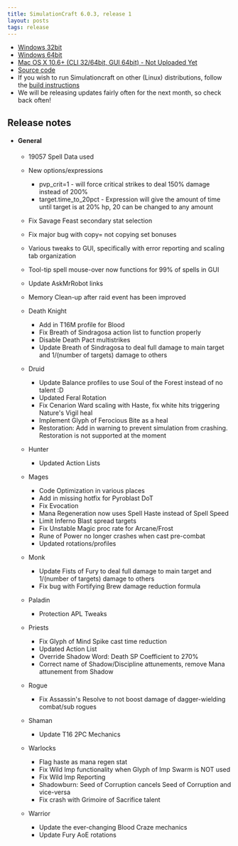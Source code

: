 ```yaml
---
title: SimulationCraft 6.0.3, release 1
layout: posts
tags: release
---
```

* [Windows 32bit](http://downloads.simulationcraft.org/simc-603-1-win32-10-25-2d201b8.zip)
* [Windows 64bit](http://downloads.simulationcraft.org/simc-603-1-win64-10-25-2d201b8.zip)
* [Mac OS X 10.6+ (CLI 32/64bit, GUI 64bit) - Not Uploaded Yet](http://downloads.simulationcraft.org/simc-603-1-osx-x86.dmg)
* [Source code](http://downloads.simulationcraft.org/simc-603-1-source.zip)
* If you wish to run Simulationcraft on other (Linux) distributions, follow the [build instructions](http://code.google.com/p/simulationcraft/wiki/HowToBuild)
* We will be releasing updates fairly often for the next month, so check back often!
## Release notes
* #### General
    * 19057 Spell Data used
	* New options/expressions
	  * pvp_crit=1 - will force critical strikes to deal 150% damage instead of 200%
	  * target.time_to_20pct - Expression will give the amount of time until target is at 20% hp, 20 can be changed to any amount
	* Fix Savage Feast secondary stat selection
	* Fix major bug with copy= not copying set bonuses
	* Various tweaks to GUI, specifically with error reporting and scaling tab organization
	* Tool-tip spell mouse-over now functions for 99% of spells in GUI
	* Update AskMrRobot links
    * Memory Clean-up after raid event has been improved
	
	* Death Knight
	  * Add in T16M profile for Blood
	  * Fix Breath of Sindragosa action list to function properly
	  * Disable Death Pact multistrikes
	  * Update Breath of Sindragosa to deal full damage to main target and 1/(number of targets) damage to others
	  
    * Druid
      * Update Balance profiles to use Soul of the Forest instead of no talent :D
	  * Updated Feral Rotation
	  * Fix Cenarion Ward scaling with Haste, fix white hits triggering Nature's Vigil heal
	  * Implement Glyph of Ferocious Bite as a heal
	  * Restoration: Add in warning to prevent simulation from crashing. Restoration is not supported at the moment
	  
	* Hunter
	  * Updated Action Lists
	  
    * Mages
	  * Code Optimization in various places
	  * Add in missing hotfix for Pyroblast DoT
	  * Fix Evocation
	  * Mana Regeneration now uses Spell Haste instead of Spell Speed
	  * Limit Inferno Blast spread targets
	  * Fix Unstable Magic proc rate for Arcane/Frost
	  * Rune of Power no longer crashes when cast pre-combat
	  * Updated rotations/profiles
	  
	* Monk
	  * Update Fists of Fury to deal full damage to main target and 1/(number of targets) damage to others
	  * Fix bug with Fortifying Brew damage reduction formula
	  
	* Paladin
      * Protection APL Tweaks
	  
	* Priests
	  * Fix Glyph of Mind Spike cast time reduction
	  * Updated Action List
	  * Override Shadow Word: Death SP Coefficient to 270%
	  * Correct name of Shadow/Discipline attunements, remove Mana attunement from Shadow
	  
	* Rogue
	  * Fix Assassin's Resolve to not boost damage of dagger-wielding combat/sub rogues
	  
	* Shaman
      *	Update T16 2PC Mechanics
	  
	* Warlocks
	  * Flag haste as mana regen stat
	  * Fix Wild Imp functionality when Glyph of Imp Swarm is NOT used
	  * Fix Wild Imp Reporting
	  * Shadowburn: Seed of Corruption cancels Seed of Corruption and vice-versa
	  * Fix crash with Grimoire of Sacrifice talent
	  
	* Warrior
      *	Update the ever-changing Blood Craze mechanics
	  * Update Fury AoE rotations